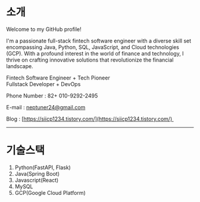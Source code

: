 # 소개

Welcome to my GitHub profile!

I'm a passionate full-stack fintech software engineer with a diverse skill set encompassing Java, Python, SQL, JavaScript, and Cloud technologies (GCP). With a profound interest in the world of finance and technology, I thrive on crafting innovative solutions that revolutionize the financial landscape.


Fintech Software Engineer + Tech Pioneer   
Fullstack Developer + DevOps

Phone Number : 82+ 010-9292-2495 

E-mail : [neptuner24@gmail.com](mailto:neptuner24@gmail.com) 

Blog : [https://siicp1234.tistory.com/](https://siicp1234.tistory.com/) 


---

# 기술스택

1. Python(FastAPI, Flask)
2. Java(Spring Boot)
3. Javascript(React)
4. MySQL
5. GCP(Google Cloud Platform)



